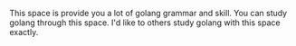 This space is provide you a lot of golang grammar and skill. You can study golang through this space. I'd like to others study golang with this space exactly.